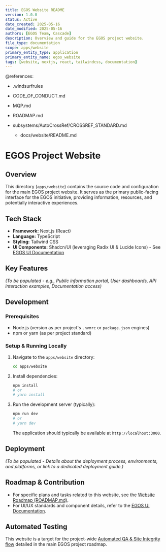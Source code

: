 ```yaml
---
title: EGOS Website README
version: 1.0.0
status: Active
date_created: 2025-05-16
date_modified: 2025-05-16
authors: [EGOS Team, Cascade]
description: Overview and guide for the EGOS project website.
file_type: documentation
scope: apps/website
primary_entity_type: application
primary_entity_name: egos_website
tags: [website, nextjs, react, tailwindcss, documentation]
---
```


@references:
<!-- @references: -->
- .windsurfrules
- CODE_OF_CONDUCT.md
- MQP.md
- ROADMAP.md
- subsystems/AutoCrossRef/CROSSREF_STANDARD.md

  - docs/website/README.md

# EGOS Project Website

## Overview

This directory (`apps/website`) contains the source code and configuration for the main EGOS project website. It serves as the primary public-facing interface for the EGOS initiative, providing information, resources, and potentially interactive experiences.

## Tech Stack

-   **Framework:** Next.js (React)
-   **Language:** TypeScript
-   **Styling:** Tailwind CSS
-   **UI Components:** Shadcn/UI (leveraging Radix UI & Lucide Icons) - See [EGOS UI Documentation](../../docs/system/EGOS_UI_Documentation.md)

## Key Features

*(To be populated - e.g., Public information portal, User dashboards, API interaction examples, Documentation access)*

## Development

### Prerequisites

-   Node.js (version as per project's `.nvmrc` or `package.json` engines)
-   npm or yarn (as per project standard)

### Setup & Running Locally

1.  Navigate to the `apps/website` directory:
    ```bash
    cd apps/website
    ```
2.  Install dependencies:
    ```bash
    npm install
    # or
    # yarn install
    ```
3.  Run the development server (typically):
    ```bash
    npm run dev
    # or
    # yarn dev
    ```
    The application should typically be available at `http://localhost:3000`.

## Deployment

*(To be populated - Details about the deployment process, environments, and platforms, or link to a dedicated deployment guide.)*

## Roadmap & Contribution

-   For specific plans and tasks related to this website, see the [Website Roadmap (ROADMAP.md)](ROADMAP.md).
-   For UI/UX standards and component details, refer to the [EGOS UI Documentation](../../docs/system/EGOS_UI_Documentation.md).

## Automated Testing

This website is a target for the project-wide [Automated QA & Site Integrity flow](../../ROADMAP.md#🚀-automated-qa--site-integrity) detailed in the main EGOS project roadmap.